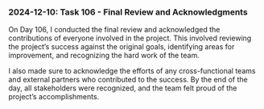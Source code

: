 ### 2024-12-10: Task 106 - Final Review and Acknowledgments

On Day 106, I conducted the final review and acknowledged the contributions of everyone involved in the project. This involved reviewing the project’s success against the original goals, identifying areas for improvement, and recognizing the hard work of the team. 

I also made sure to acknowledge the efforts of any cross-functional teams and external partners who contributed to the success. By the end of the day, all stakeholders were recognized, and the team felt proud of the project’s accomplishments.